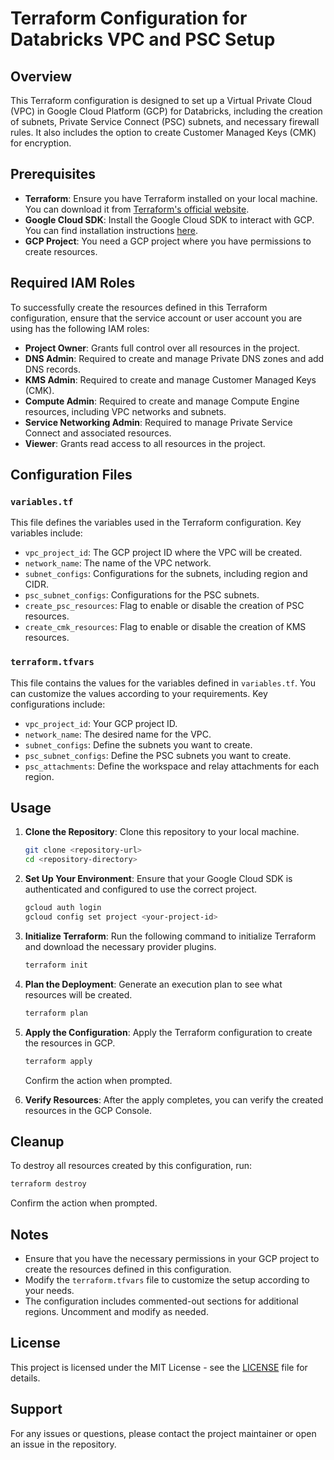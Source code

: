 # Terraform Configuration for Databricks VPC and PSC Setup

## Overview

This Terraform configuration is designed to set up a Virtual Private Cloud (VPC) in Google Cloud Platform (GCP) for Databricks, including the creation of subnets, Private Service Connect (PSC) subnets, and necessary firewall rules. It also includes the option to create Customer Managed Keys (CMK) for encryption.

## Prerequisites

- **Terraform**: Ensure you have Terraform installed on your local machine. You can download it from [Terraform's official website](https://www.terraform.io/downloads.html).
- **Google Cloud SDK**: Install the Google Cloud SDK to interact with GCP. You can find installation instructions [here](https://cloud.google.com/sdk/docs/install).
- **GCP Project**: You need a GCP project where you have permissions to create resources.

## Required IAM Roles

To successfully create the resources defined in this Terraform configuration, ensure that the service account or user account you are using has the following IAM roles:

- **Project Owner**: Grants full control over all resources in the project.
- **DNS Admin**: Required to create and manage Private DNS zones and add DNS records.
- **KMS Admin**: Required to create and manage Customer Managed Keys (CMK).
- **Compute Admin**: Required to create and manage Compute Engine resources, including VPC networks and subnets.
- **Service Networking Admin**: Required to manage Private Service Connect and associated resources.
- **Viewer**: Grants read access to all resources in the project.

## Configuration Files

### `variables.tf`

This file defines the variables used in the Terraform configuration. Key variables include:

- `vpc_project_id`: The GCP project ID where the VPC will be created.
- `network_name`: The name of the VPC network.
- `subnet_configs`: Configurations for the subnets, including region and CIDR.
- `psc_subnet_configs`: Configurations for the PSC subnets.
- `create_psc_resources`: Flag to enable or disable the creation of PSC resources.
- `create_cmk_resources`: Flag to enable or disable the creation of KMS resources.

### `terraform.tfvars`

This file contains the values for the variables defined in `variables.tf`. You can customize the values according to your requirements. Key configurations include:

- `vpc_project_id`: Your GCP project ID.
- `network_name`: The desired name for the VPC.
- `subnet_configs`: Define the subnets you want to create.
- `psc_subnet_configs`: Define the PSC subnets you want to create.
- `psc_attachments`: Define the workspace and relay attachments for each region.

## Usage

1. **Clone the Repository**: Clone this repository to your local machine.

   ```bash
   git clone <repository-url>
   cd <repository-directory>
   ```

2. **Set Up Your Environment**: Ensure that your Google Cloud SDK is authenticated and configured to use the correct project.

   ```bash
   gcloud auth login
   gcloud config set project <your-project-id>
   ```

3. **Initialize Terraform**: Run the following command to initialize Terraform and download the necessary provider plugins.

   ```bash
   terraform init
   ```

4. **Plan the Deployment**: Generate an execution plan to see what resources will be created.

   ```bash
   terraform plan
   ```

5. **Apply the Configuration**: Apply the Terraform configuration to create the resources in GCP.

   ```bash
   terraform apply
   ```

   Confirm the action when prompted.

6. **Verify Resources**: After the apply completes, you can verify the created resources in the GCP Console.

## Cleanup

To destroy all resources created by this configuration, run:

```bash
terraform destroy
```

Confirm the action when prompted.

## Notes

- Ensure that you have the necessary permissions in your GCP project to create the resources defined in this configuration.
- Modify the `terraform.tfvars` file to customize the setup according to your needs.
- The configuration includes commented-out sections for additional regions. Uncomment and modify as needed.

## License

This project is licensed under the MIT License - see the [LICENSE](LICENSE) file for details.

## Support

For any issues or questions, please contact the project maintainer or open an issue in the repository.
